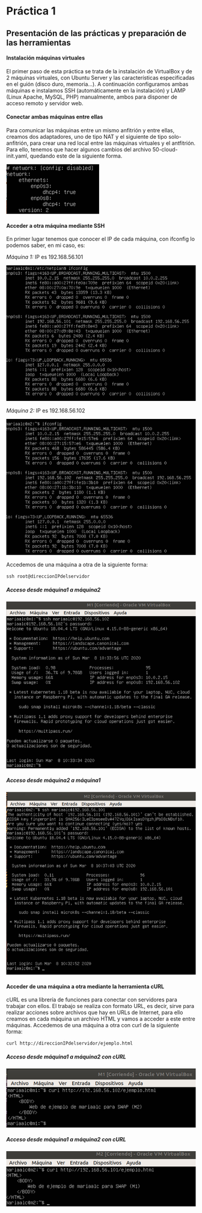 # Práctica 1
## Presentación de las prácticas y preparación de las herramientas

#### Instalación máquinas virtuales
El primer paso de esta práctica se trata de la instalación de VirtualBox y de 2 máquinas virtuales, con Ubuntu Server y las características especificadas en el guión (disco duro, memoria…). A continuación configuramos ambas máquinas e instalamos SSH (automáticamente en la instalación) y LAMP (Linux Apache, MySQL, PHP) manualmente, ambos para disponer de acceso remoto y servidor web.

#### Conectar ambas máquinas entre ellas
Para comunicar las máquinas entre un mismo anfitrión y entre ellas, creamos dos adaptadores, uno de tipo NAT y el siguiente de tipo solo-anfitrión, para crear una red local entre las máquinas virtuales y el antfitrión. Para ello, tenemos que hacer algunos cambios del archivo 50-cloud-init.yaml, quedando este de la siguiente forma.

![Archivo 50-cloud-init.yaml](https://raw.githubusercontent.com/mariaalc/SWAP/master/practica1/imagenes/archivo.png)

#### Acceder a otra máquina mediante SSH
En primer lugar tenemos que conocer el IP de cada máquina, con ifconfig lo podemos saber, en mi caso, es:

*Máquina 1:* IP es 192.168.56.101

![Máquina1](https://raw.githubusercontent.com/mariaalc/SWAP/master/practica1/imagenes/maquina1.png)

*Máquina 2:* IP es 192.168.56.102

![Máquina2](https://raw.githubusercontent.com/mariaalc/SWAP/master/practica1/imagenes/maquina2.png)

Accedemos de una máquina a otra de la siguiente forma: 
~~~
ssh root@direccionIPdelservidor
~~~

##### Acceso desde máquina1 a máquina2

![m1_a_m2](https://raw.githubusercontent.com/mariaalc/SWAP/master/practica1/imagenes/m1_conectada_a_m2.png)

##### Acceso desde máquina2 a máquina1

![m2_a_m1](https://raw.githubusercontent.com/mariaalc/SWAP/master/practica1/imagenes/m2_conectada_a_m1.png)

#### Acceder de una máquina a otra mediante la herramienta cURL
cURL es una librería de funciones para conectar con servidores para trabajar con ellos. El trabajo se realiza con formato URL, es decir, sirve para realizar acciones sobre archivos que hay en URLs de Internet, para ello creamos en cada máquina un archivo HTML y vamos a acceder a este entre máquinas.
Accedemos de una máquina a otra con curl de la siguiente forma: 
~~~
curl http://direccionIPdelservidor/ejemplo.html
~~~

##### Acceso desde máquina1 a máquina2 con cURL
![m1_a_m2](https://raw.githubusercontent.com/mariaalc/SWAP/master/practica1/imagenes/m1_a_m2_curl.png)

##### Acceso desde máquina1 a máquina2 con cURL
![m1_a_m2](https://raw.githubusercontent.com/mariaalc/SWAP/master/practica1/imagenes/m2_a_m1_curl.png)



